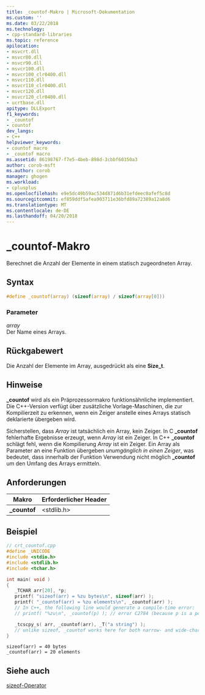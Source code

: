 ```yaml
---
title: _countof-Makro | Microsoft-Dokumentation
ms.custom: ''
ms.date: 03/22/2018
ms.technology:
- cpp-standard-libraries
ms.topic: reference
apilocation:
- msvcrt.dll
- msvcr80.dll
- msvcr90.dll
- msvcr100.dll
- msvcr100_clr0400.dll
- msvcr110.dll
- msvcr110_clr0400.dll
- msvcr120.dll
- msvcr120_clr0400.dll
- ucrtbase.dll
apitype: DLLExport
f1_keywords:
- _countof
- countof
dev_langs:
- C++
helpviewer_keywords:
- countof macro
- _countof macro
ms.assetid: 86198767-f7e5-4beb-898d-3cbbf60350a3
author: corob-msft
ms.author: corob
manager: ghogen
ms.workload:
- cplusplus
ms.openlocfilehash: e9e5dc49b59ac534d871d6b31efdeec0afef5c8d
ms.sourcegitcommit: ef859ddf5afea903711e36bfd89a72389a12a8d6
ms.translationtype: MT
ms.contentlocale: de-DE
ms.lasthandoff: 04/20/2018
---
```

# <a name="countof-macro"></a>_countof-Makro

Berechnet die Anzahl der Elemente in einem statisch zugeordneten Array.

## <a name="syntax"></a>Syntax

```C
#define _countof(array) (sizeof(array) / sizeof(array[0]))
```

### <a name="parameters"></a>Parameter

*array*<br/>
Der Name eines Arrays.

## <a name="return-value"></a>Rückgabewert

Die Anzahl der Elemente im Array, ausgedrückt als eine **Size_t**.

## <a name="remarks"></a>Hinweise

**_countof** wird als ein Präprozessormakro funktionsähnliche implementiert. Die C++-Version verfügt über zusätzliche Vorlage-Maschinen, die zur Kompilierzeit zu erkennen, wenn ein Zeiger anstelle eines Arrays statisch deklarierte übergeben wird.

Sicherstellen, dass *Array* ist tatsächlich ein Array, kein Zeiger. In C **_countof** fehlerhafte Ergebnisse erzeugt, wenn *Array* ist ein Zeiger. In C++ **_countof** schlägt fehl, wenn die Kompilierung *Array* ist ein Zeiger.  Ein Array als Parameter an eine Funktion übergeben *unumgänglich in einen Zeiger*, was bedeutet, dass innerhalb der Funktion Verwendung nicht möglich **_countof** um den Umfang des Arrays ermitteln.

## <a name="requirements"></a>Anforderungen

|Makro|Erforderlicher Header|
|-----------|---------------------|
|**_countof**|\<stdlib.h>|

## <a name="example"></a>Beispiel

```cpp
// crt_countof.cpp
#define _UNICODE
#include <stdio.h>
#include <stdlib.h>
#include <tchar.h>

int main( void )
{
   _TCHAR arr[20], *p;
   printf( "sizeof(arr) = %zu bytes\n", sizeof(arr) );
   printf( "_countof(arr) = %zu elements\n", _countof(arr) );
   // In C++, the following line would generate a compile-time error:
   // printf( "%zu\n", _countof(p) ); // error C2784 (because p is a pointer)

   _tcscpy_s( arr, _countof(arr), _T("a string") );
   // unlike sizeof, _countof works here for both narrow- and wide-character strings
}
```

```Output
sizeof(arr) = 40 bytes
_countof(arr) = 20 elements
```

## <a name="see-also"></a>Siehe auch

[sizeof-Operator](../../cpp/sizeof-operator.md)<br/>
